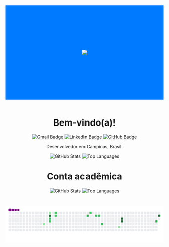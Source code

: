 <div align="center">
<header style="display: flex; align-items: center; justify-content: center; height: 300px; background-color: #007bff;">
  <img src="https://github-readme-activity-graph.vercel.app/graph?username=joaofelipesc&bg_color=0d1117&color=FF0000&line=FF0000&point=FF0000&area=true&hide_border=true">
</header>


  <h1>Bem-vindo(a)!</h1>

  <p>
    <a href="mailto:joaocoromberk@gmail.com">
      <img src="https://img.shields.io/badge/-joaocoromberk@gmail.com-c14438?style=flat-square&logo=Gmail&logoColor=white" alt="Gmail Badge">
    </a>
    <a href="https://www.linkedin.com/in/jo%C3%A3o-felipe-silva-coromberk-2a2b3228b/">
      <img src="https://img.shields.io/badge/-LinkedIn-blue?style=flat-square&logo=Linkedin&logoColor=white" alt="LinkedIn Badge">
    </a>
    <a href="https://github.com/joaofelipesc">
      <img src="https://img.shields.io/badge/-GitHub-181717?style=flat-square&logo=Github&logoColor=white" alt="GitHub Badge">
    </a>
  </p>

  <p>Desenvolvedor em Campinas, Brasil.</p>

  <!-- Estatísticas do GitHub -->
  <img src="https://github-readme-stats.vercel.app/api?username=joaofelipesc&show_icons=true&theme=dark&count_private=true&include_all_commits=true" alt="GitHub Stats" />
 
  
  <img src="https://github-readme-stats.vercel.app/api/top-langs/?username=joaofelipesc&layout=compact&theme=dark" alt="Top Languages" />

  <h1>Conta acadêmica</h1>

  <img src="https://github-readme-stats.vercel.app/api?username=cc23319&show_icons=true&theme=dark&count_private=true&include_all_commits=true" alt="GitHub Stats" />
  <img src="https://github-readme-stats.vercel.app/api/top-langs/?username=cc23319&layout=compact&theme=dark" alt="Top Languages"/>

  <!-- Animação de cobra -->
  # ![snake gif](https://github.com/joaofelipesc/joaofelipesc/blob/output/github-contribution-grid-snake.gif)

</div>
